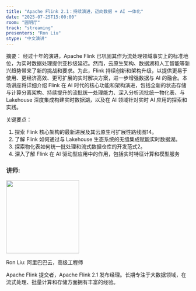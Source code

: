 ```yaml
---
title: "Apache Flink 2.1：持续演进，迈向数据 + AI 一体化"
date: "2025-07-25T15:00:00"
room: "圆明厅"
track: "streaming"
presenters: "Ron Liu"
stype: "中文演讲"
---
```


摘要：
经过十年的演进，Apache Flink 已巩固其作为流处理领域事实上的标准地位，为实时数据处理提供亚秒级延迟。然而，云原生架构、数据湖和人工智能等新兴趋势带来了新的挑战和要求。为此，Flink 持续创新和架构升级，以提供更易于使用、更经济高效、更可扩展的实时解决方案，进一步增强数据与 AI 的融合。本场讲座将详细介绍 Flink 在 AI 时代的核心功能和架构演进，包括全新的状态存储与计算分离架构、持续提升的流批统一处理能力、深入分析流批统一物化表、与 Lakehouse 深度集成构建实时数据湖，以及在 AI 领域针对实时 AI 应用的探索和实践。

关键要点：
1. 探索 Flink 核心架构的最新进展及其云原生可扩展性路线图14。
2. 了解 Flink 如何通过与 Lakehouse 生态系统的无缝集成赋能实时数据湖。
3. 探索物化表如何统一批处理和流式数据仓库的开发范式2。
4. 深入了解 Flink 在 AI 驱动型应用中的作用，包括实时特征计算和模型服务

### 讲师:

<img src="https://sessionize.com/image/bcad-400o400o1-DU58jc51RyrFi5E6cvTQW1.jpg" width="200" /><br/>

Ron Liu: 阿里巴巴云，高级工程师

Apache Flink 提交者，Apache Flink 2.1 发布经理。长期专注于大数据领域，在流式处理、批量计算和存储方面拥有丰富的经验。